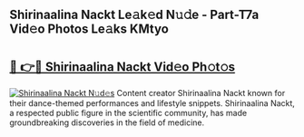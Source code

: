 ## Shirinaalina Nackt Le𝚊k𝚎d N𝚞𝚍e - Part-T7a Vid𝚎o Photos Le𝚊ks KMtyo

# <h2><a href="http://fb6zpt.evod.top/?m=Shirinaalina+Nackt">🔗 👉🔴 Shirinaalina Nackt Vid𝚎o Ph𝚘t𝚘s</a></h2>

[![Shirinaalina Nackt N𝚞d𝚎s](https://i.imgur.com/8V9OHl7.gif)](http://fb6zpt.evod.top/?m=Shirinaalina+Nackt)
Content creator Shirinaalina Nackt known for their dance-themed performances and lifestyle snippets. Shirinaalina Nackt, a respected public figure in the scientific community, has made groundbreaking discoveries in the field of medicine. 

